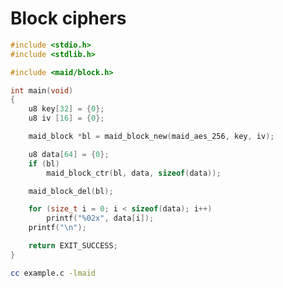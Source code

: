 <!---
 *  This file is part of libmaid
 *
 *  Libmaid is free software; you can redistribute it and/or
 *  modify it under the terms of the GNU Lesser General Public
 *  License as published by the Free Software Foundation; either
 *  version 2.1 of the License, or (at your option) any later version.
 *
 *  Libmaid is distributed in the hope that it will be useful,
 *  but WITHOUT ANY WARRANTY; without even the implied warranty of
 *  MERCHANTABILITY or FITNESS FOR A PARTICULAR PURPOSE.
 *  See the GNU Lesser General Public License for more details.
 *
 *  You should have received a copy of the GNU Lesser General Public
 *  License along with libmaid; if not, see <https://www.gnu.org/licenses/>.
--->

# Block ciphers

```c
#include <stdio.h>
#include <stdlib.h>

#include <maid/block.h>

int main(void)
{
    u8 key[32] = {0};
    u8 iv [16] = {0};

    maid_block *bl = maid_block_new(maid_aes_256, key, iv);

    u8 data[64] = {0};
    if (bl)
        maid_block_ctr(bl, data, sizeof(data));

    maid_block_del(bl);

    for (size_t i = 0; i < sizeof(data); i++)
        printf("%02x", data[i]);
    printf("\n");

    return EXIT_SUCCESS;
}
```

```sh
cc example.c -lmaid
```

